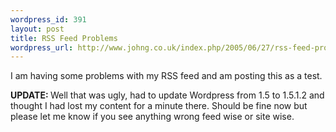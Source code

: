 ```yaml
--- 
wordpress_id: 391
layout: post
title: RSS Feed Problems
wordpress_url: http://www.johng.co.uk/index.php/2005/06/27/rss-feed-problems/
---
```

I am having some problems with my RSS feed and am posting this as a test.

<strong>UPDATE: </strong>Well that was ugly, had to update Wordpress from 1.5 to 1.5.1.2 and thought I had lost my content for a minute there. Should be fine now but please let me know if you see anything wrong feed wise or site wise.
